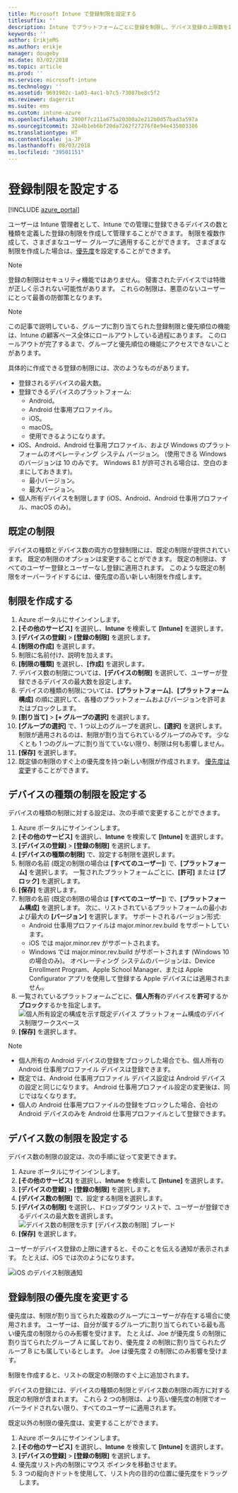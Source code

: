 ```yaml
---
title: Microsoft Intune で登録制限を設定する
titlesuffix: ''
description: Intune でプラットフォームごとに登録を制限し、デバイス登録の上限数を設定します。
keywords: ''
author: ErikjeMS
ms.author: erikje
manager: dougeby
ms.date: 03/02/2018
ms.topic: article
ms.prod: ''
ms.service: microsoft-intune
ms.technology: ''
ms.assetid: 9691982c-1a03-4ac1-b7c5-73087be8c5f2
ms.reviewer: dagerrit
ms.suite: ems
ms.custom: intune-azure
ms.openlocfilehash: 2900f7c211a675a20300a2e212b0d57bad3a597a
ms.sourcegitcommit: 32a4b1eb6bf20da7262f27276f8e94e435803386
ms.translationtype: HT
ms.contentlocale: ja-JP
ms.lasthandoff: 08/03/2018
ms.locfileid: "39501151"
---
```

# <a name="set-enrollment-restrictions"></a>登録制限を設定する

[!INCLUDE [azure_portal](./includes/azure_portal.md)]

ユーザーは Intune 管理者として、Intune での管理に登録できるデバイスの数と種類を定義した登録の制限を作成して管理することができます。 制限を複数作成して、さまざまなユーザー グループに適用することができます。 さまざまな制限を作成した場合は、[優先度](#change-enrollment-restriction-priority)を設定することができます。

>[!NOTE]
>登録の制限はセキュリティ機能ではありません。 侵害されたデバイスでは特徴が正しく示されない可能性があります。 これらの制限は、悪意のないユーザーにとって最善の防御策となります。

>[!NOTE]
>この記事で説明している、グループに割り当てられた登録制限と優先順位の機能は、Intune の顧客ベース全体にロールアウトしている過程にあります。 このロールアウトが完了するまで、グループと優先順位の機能にアクセスできないことがあります。

具体的に作成できる登録の制限には、次のようなものがあります。

- 登録されるデバイスの最大数。
- 登録できるデバイスのプラットフォーム:
  - Android。
  - Android 仕事用プロファイル。
  - iOS。
  - macOS。
  - 使用できるようになります。
- iOS、Android、Android 仕事用プロファイル、および Windows のプラットフォームのオペレーティング システム バージョン。 (使用できる Windows のバージョンは 10 のみです。 Windows 8.1 が許可される場合は、空白のままにしておきます)。
  - 最小バージョン。
  - 最大バージョン。
- 個人所有デバイスを制限します (iOS、Android、Android 仕事用プロファイル、macOS のみ)。

## <a name="default-restrictions"></a>既定の制限

デバイスの種類とデバイス数の両方の登録制限には、既定の制限が提供されています。 既定の制限のオプションは変更することができます。 既定の制限は、すべてのユーザー登録とユーザーなし登録に適用されます。 このような既定の制限をオーバーライドするには、優先度の高い新しい制限を作成します。

## <a name="create-a-restriction"></a>制限を作成する

1. Azure ポータルにサインインします。
2. **[その他のサービス]** を選択し、**Intune** を検索して **[Intune]** を選択します。
3. **[デバイスの登録]** > **[登録の制限]** を選択します。
4. **[制限の作成]** を選択します。
5. 制限に名前付け、説明を加えます。
6. **[制限の種類]** を選択し、**[作成]** を選択します。
7. デバイス数の制限については、**[デバイスの制限]** を選択して、ユーザーが登録できるデバイスの最大数を設定します。
8. デバイスの種類の制限については、**[プラットフォーム]**、**[プラットフォーム構成]** の順に選択して、各種のプラットフォームおよびバージョンを許可またはブロックします。
9. **[割り当て]** > **[+ グループの選択]** を選択します。
10. **[グループの選択]** で、1 つ以上のグループを選択し、**[選択]** を選択します。 制限が適用されるのは、制限が割り当てられているグループのみです。 少なくとも 1 つのグループに割り当てていない限り、制限は何も影響しません。
11. **[保存]** を選択します。
12. 既定値の制限のすぐ上の優先度を持つ新しい制限が作成されます。 [優先度は変更](#change-enrollment-restriction-priority)することができます。

## <a name="set-device-type-restrictions"></a>デバイスの種類の制限を設定する

デバイスの種類の制限に対する設定は、次の手順で変更することができます。

1. Azure ポータルにサインインします。
2. **[その他のサービス]** を選択し、**Intune** を検索して **[Intune]** を選択します。
3. **[デバイスの登録]** > **[登録の制限]** を選択します。
4. **[デバイスの種類の制限]** で、設定する制限を選択します。
5. 制限の名前 (既定の制限の場合は **[すべてのユーザー]**) で、**[プラットフォーム]** を選択します。 一覧されたプラットフォームごとに、**[許可]** または **[ブロック]** を選択します。
6. **[保存]** を選択します。
7. 制限の名前 (既定の制限の場合は **[すべてのユーザー]**) で、**[プラットフォーム構成]** を選択します。 次に、リストされているプラットフォームの最小および最大の **[バージョン]** を選択します。 サポートされるバージョン形式:
    - Android 仕事用プロファイルは major.minor.rev.build をサポートしています。
    - iOS では major.minor.rev がサポートされます。
    - Windows では major.minor.rev.build がサポートされます (Windows 10 の場合のみ)。
  オペレーティング システムのバージョンは、Device Enrollment Program、Apple School Manager、または Apple Configurator アプリを使用して登録する Apple デバイスには適用されません。
8. 一覧されているプラットフォームごとに、**個人所有**のデバイスを**許可**するか**ブロック**するかを指定します。
    ![個人所有設定の構成を示す既定デバイス プラットフォーム構成のデバイス制限ワークスペース](media/device-restrictions-platform-configurations.png)
9. **[保存]** を選択します。


>[!NOTE]
>- 個人所有の Android デバイスの登録をブロックした場合でも、個人所有の Android 仕事用プロファイル デバイスは登録できます。
>- 既定では、Android 仕事用プロファイル デバイス設定は Android デバイスの設定と同じになります。 Android 仕事用プロファイル設定の変更後は、同じではなくなります。
>- 個人の Android 仕事用プロファイルの登録をブロックした場合、会社の Android デバイスのみを Android 仕事用プロファイルとして登録できます。

## <a name="set-device-limit-restrictions"></a>デバイス数の制限を設定する

デバイス数の制限の設定は、次の手順に従って変更できます。

1. Azure ポータルにサインインします。
2. **[その他のサービス]** を選択し、**Intune** を検索して **[Intune]** を選択します。
3. **[デバイスの登録]** > **[登録の制限]** を選択します。
4. **[デバイス数の制限]** で、設定する制限を選択します。
5. **[デバイスの制限]** を選択し、ドロップダウン リストで、ユーザーが登録できるデバイスの最大数を選択します。
    ![デバイス数の制限を示す [デバイス数の制限] ブレード](./media/device-restrictions-limit.png)
6. **[保存]** を選択します。


ユーザーがデバイス登録の上限に達すると、そのことを伝える通知が表示されます。 たとえば、iOS では次のようになります。

![iOS のデバイス制限通知](./media/enrollment-restrictions-ios-set-limit-notification.png)

## <a name="change-enrollment-restriction-priority"></a>登録制限の優先度を変更する

優先度は、制限が割り当てられた複数のグループにユーザーが存在する場合に使用されます。 ユーザーは、自分が属するグループに割り当てられている最も高い優先度の制限からのみ影響を受けます。 たとえば、Joe が優先度 5 の制限に割り当てられたグループ A に属しており、優先度 2 の制限に割り当てられたグループ B にも属しているとします。 Joe は優先度 2 の制限にのみ影響を受けます。

制限を作成すると、リストの既定の制限のすぐ上に追加されます。

デバイスの登録には、デバイスの種類の制限とデバイス数の制限の両方に対する既定の制限が含まれます。 これら 2 つの制限は、より高い優先度の制限でオーバーライドされない限り、すべてのユーザーに適用されます。

既定以外の制限の優先度は、変更することができます。

1. Azure ポータルにサインインします。
2. **[その他のサービス]** を選択し、**Intune** を検索して **[Intune]** を選択します。
3. **[デバイスの登録]** > **[登録の制限]** を選択します。
4. 優先度リスト内の制限にマウス ポインタを移動させます。
5. 3 つの縦向きドットを使用して、リスト内の目的の位置に優先度をドラッグします。
